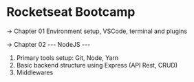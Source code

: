 # Rocketseat Bootcamp

-> Chapter 01
Environment setup, VSCode, terminal and plugins

-> Chapter 02 --- NodeJS ---
1. Primary tools setup: Git, Node, Yarn
2. Basic backend structure using Express (API Rest, CRUD)
3. Middlewares